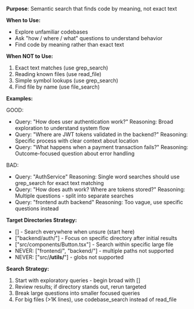 **Purpose**: Semantic search that finds code by meaning, not exact text

**When to Use:**
- Explore unfamiliar codebases
- Ask "how / where / what" questions to understand behavior
- Find code by meaning rather than exact text

**When NOT to Use:**
1. Exact text matches (use grep_search)
2. Reading known files (use read_file)
3. Simple symbol lookups (use grep_search)  
4. Find file by name (use file_search)

**Examples:**

GOOD:
- Query: "How does user authentication work?"
  Reasoning: Broad exploration to understand system flow
- Query: "Where are JWT tokens validated in the backend?"
  Reasoning: Specific process with clear context about location
- Query: "What happens when a payment transaction fails?"
  Reasoning: Outcome-focused question about error handling

BAD:
- Query: "AuthService" 
  Reasoning: Single word searches should use grep_search for exact text matching
- Query: "How does auth work? Where are tokens stored?"
  Reasoning: Multiple questions - split into separate searches
- Query: "frontend auth backend"
  Reasoning: Too vague, use specific questions instead

**Target Directories Strategy:**
- [] - Search everywhere when unsure (start here)
- ["backend/auth/"] - Focus on specific directory after initial results
- ["src/components/Button.tsx"] - Search within specific large file
- NEVER: ["frontend/", "backend/"] - multiple paths not supported
- NEVER: ["src/**/utils/**"] - globs not supported

**Search Strategy:**
1. Start with exploratory queries - begin broad with []
2. Review results; if directory stands out, rerun targeted
3. Break large questions into smaller focused queries
4. For big files (>1K lines), use codebase_search instead of read_file